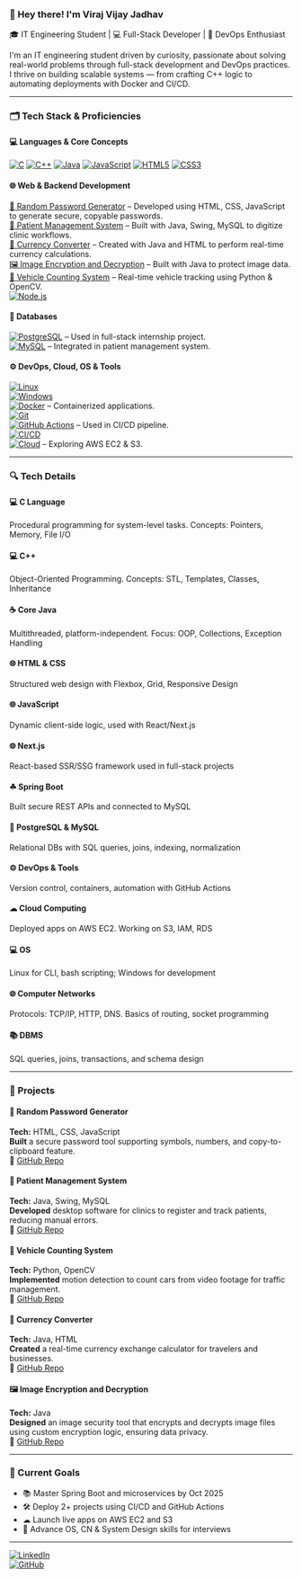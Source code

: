 ### 👋 Hey there! I'm Viraj Vijay Jadhav  
🎓 IT Engineering Student | 💻 Full-Stack Developer | 🚀 DevOps Enthusiast  

I'm an IT engineering student driven by curiosity, passionate about solving real-world problems through full-stack development and DevOps practices. I thrive on building scalable systems — from crafting C++ logic to automating deployments with Docker and CI/CD.

---

### 🗂 Tech Stack & Proficiencies

#### 💻 Languages & Core Concepts  
[![C](https://img.shields.io/badge/-C-00599C?style=flat-square&logo=c)](#c-language)
[![C++](https://img.shields.io/badge/-C++-00599C?style=flat-square&logo=c%2B%2B)](#cpp)
[![Java](https://img.shields.io/badge/-Java-007396?style=flat-square&logo=java)](#java)
[![JavaScript](https://img.shields.io/badge/-JavaScript-F7DF1E?style=flat-square&logo=javascript)](#javascript)
[![HTML5](https://img.shields.io/badge/-HTML5-E34F26?style=flat-square&logo=html5)](#html5)
[![CSS3](https://img.shields.io/badge/-CSS3-1572B6?style=flat-square&logo=css3)](#css3)

#### 🌐 Web & Backend Development
[🔐 Random Password Generator](https://github.com/virajjadhav2804/random-password-generator) – Developed using HTML, CSS, JavaScript to generate secure, copyable passwords.  
[🏥 Patient Management System](https://github.com/virajjadhav2804/patient-management-system) – Built with Java, Swing, MySQL to digitize clinic workflows.  
[💱 Currency Converter](https://github.com/virajjadhav2804/currency-converter) – Created with Java and HTML to perform real-time currency calculations.  
[🖼 Image Encryption and Decryption](https://github.com/virajjadhav2804/image-encryption-and-decryption) – Built with Java to protect image data.  
[🚗 Vehicle Counting System](https://github.com/virajjadhav2804/vehicle-counting-system) – Real-time vehicle tracking using Python & OpenCV.  
[![Node.js](https://img.shields.io/badge/-Node.js-339933?style=flat-square&logo=node.js)](#nodejs)

#### 💾 Databases  
[![PostgreSQL](https://img.shields.io/badge/-PostgreSQL-4169E1?style=flat-square&logo=postgresql)](#postgresql) – Used in full-stack internship project.  
[![MySQL](https://img.shields.io/badge/-MySQL-4479A1?style=flat-square&logo=mysql)](#mysql) – Integrated in patient management system.

#### ⚙ DevOps, Cloud, OS & Tools  
[![Linux](https://img.shields.io/badge/-Linux-FCC624?style=flat-square&logo=linux&logoColor=black)](#linux)  
[![Windows](https://img.shields.io/badge/-Windows%2010/11-0078D6?style=flat-square&logo=windows)](#windows)  
[![Docker](https://img.shields.io/badge/-Docker-2496ED?style=flat-square&logo=docker)](#docker) – Containerized applications.  
[![Git](https://img.shields.io/badge/-Git-F05032?style=flat-square&logo=git)](#git)  
[![GitHub Actions](https://img.shields.io/badge/-GitHub%20Actions-2088FF?style=flat-square&logo=github-actions)](#github-actions) – Used in CI/CD pipeline.  
[![CI/CD](https://img.shields.io/badge/-CI/CD-0A0A0A?style=flat-square)](#ci-cd)  
[![Cloud](https://img.shields.io/badge/-Cloud%20Computing-00C7B7?style=flat-square)](#cloud) – Exploring AWS EC2 & S3.

---

### 🔍 Tech Details

#### 💻 C Language  
Procedural programming for system-level tasks. Concepts: Pointers, Memory, File I/O

#### 💻 C++  
Object-Oriented Programming. Concepts: STL, Templates, Classes, Inheritance

#### ☕ Core Java  
Multithreaded, platform-independent. Focus: OOP, Collections, Exception Handling

#### 🌐 HTML & CSS  
Structured web design with Flexbox, Grid, Responsive Design

#### 🌐 JavaScript  
Dynamic client-side logic, used with React/Next.js

#### 🌐 Next.js  
React-based SSR/SSG framework used in full-stack projects

#### ☘ Spring Boot  
Built secure REST APIs and connected to MySQL

#### 💾 PostgreSQL & MySQL  
Relational DBs with SQL queries, joins, indexing, normalization

#### ⚙ DevOps & Tools  
Version control, containers, automation with GitHub Actions

#### ☁ Cloud Computing  
Deployed apps on AWS EC2. Working on S3, IAM, RDS

#### 💻 OS  
Linux for CLI, bash scripting; Windows for development

#### 🌐 Computer Networks  
Protocols: TCP/IP, HTTP, DNS. Basics of routing, socket programming

#### 📚 DBMS  
SQL queries, joins, transactions, and schema design

---

### 🚀 Projects

#### 🔐 Random Password Generator  
**Tech:** HTML, CSS, JavaScript  
**Built** a secure password tool supporting symbols, numbers, and copy-to-clipboard feature.  
🔗 [GitHub Repo](https://github.com/virajjadhav2804/random-password-generator)

#### 🏥 Patient Management System  
**Tech:** Java, Swing, MySQL  
**Developed** desktop software for clinics to register and track patients, reducing manual errors.  
🔗 [GitHub Repo](https://github.com/virajjadhav2804/patient-management-system)

#### 🚗 Vehicle Counting System  
**Tech:** Python, OpenCV  
**Implemented** motion detection to count cars from video footage for traffic management.  
🔗 [GitHub Repo](https://github.com/virajjadhav2804/vehicle-counting-system)

#### 💱 Currency Converter  
**Tech:** Java, HTML  
**Created** a real-time currency exchange calculator for travelers and businesses.  
🔗 [GitHub Repo](https://github.com/virajjadhav2804/currency-converter)

#### 🖼 Image Encryption and Decryption  
**Tech:** Java  
**Designed** an image security tool that encrypts and decrypts image files using custom encryption logic, ensuring data privacy.  
🔗 [GitHub Repo](https://github.com/virajjadhav2804/image-encryption-and-decryption)

---

### 🎯 Current Goals
- 📚 Master Spring Boot and microservices by Oct 2025  
- 🛠 Deploy 2+ projects using CI/CD and GitHub Actions  
- ☁ Launch live apps on AWS EC2 and S3  
- 🧠 Advance OS, CN & System Design skills for interviews

---

[![LinkedIn](https://img.shields.io/badge/-LinkedIn-blue?style=flat-square&logo=linkedin)](https://bit.ly/Viraj_Jadhav2804)  
[![GitHub](https://img.shields.io/badge/-GitHub-black?style=flat-square&logo=github)](https://github.com/virajjadhav2804)
